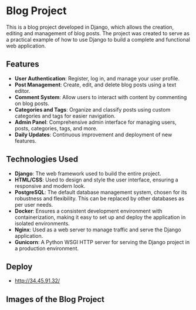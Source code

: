 # Blog Project

This is a blog project developed in Django, which allows the creation, editing and management of blog posts. The project was created to serve as a practical example of how to use Django to build a complete and functional web application.

## Features

- **User Authentication**: Register, log in, and manage your user profile.
- **Post Management**: Create, edit, and delete blog posts using a text editor.
- **Comment System**: Allow users to interact with content by commenting on blog posts.
- **Categories and Tags**: Organize and classify posts using custom categories and tags for easier navigation.
- **Admin Panel**: Comprehensive admin interface for managing users, posts, categories, tags, and more.
- **Daily Updates**: Continuous improvement and deployment of new features.

## Technologies Used

- **Django**: The web framework used to build the entire project.
- **HTML/CSS**: Used to design and style the user interface, ensuring a responsive and modern look.
- **PostgreSQL**: The default database management system, chosen for its robustness and flexibility. This can be replaced by other databases as per user needs.
- **Docker**: Ensures a consistent development environment with containerization, making it easy to set up and deploy the application in isolated environments.
- **Nginx**: Used as a web server to manage traffic and serve the Django application.
- **Gunicorn**: A Python WSGI HTTP server for serving the Django project in a production environment.
  
## Deploy
- http://34.45.91.32/

## Images of the Blog Project
